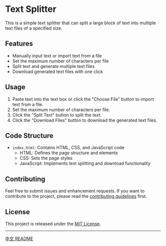 # Text Splitter

This is a simple text splitter that can split a large block of text into multiple text files of a specified size.

## Features

- Manually input text or import text from a file
- Set the maximum number of characters per file
- Split text and generate multiple text files
- Download generated text files with one click

## Usage

1. Paste text into the text box or click the "Choose File" button to import text from a file.
2. Set the maximum number of characters per file.
3. Click the "Split Text" button to split the text.
4. Click the "Download Files" button to download the generated text files.

## Code Structure

- `index.html`: Contains HTML, CSS, and JavaScript code
    - HTML: Defines the page structure and elements
    - CSS: Sets the page styles
    - JavaScript: Implements text splitting and download functionality

## Contributing

Feel free to submit issues and enhancement requests. If you want to contribute to the project, please read the [contributing guidelines](CONTRIBUTING.md) first.

## License

This project is released under the [MIT License](LICENSE).

---

[中文 README](README_zh.md)